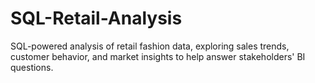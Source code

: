 # SQL-Retail-Analysis
SQL-powered analysis of retail fashion data, exploring sales trends, customer behavior, and market insights to help answer stakeholders' BI questions.
